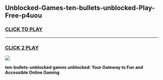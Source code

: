 
## Unblocked-Games-ten-bullets-unblocked-Play-Free-p4uou
<h3>
<a href="https://premium76.site?title=ten-bullets-unblocked&ref=23A">CLICK TO PLAY</a></h3>
<hr>

<h3>
<a href="https://premium76.site?title=ten-bullets-unblocked&ref=23A">CLICK 2 PLAY</a>
  
</h3>

<a href="https://premium76.site?title=ten-bullets-unblocked&ref=23A"><img src="https://clearcache.store/games.png"></a>


**ten-bullets-unblocked games unblocked: Your Gateway to Fun and Accessible Online Gaming**
